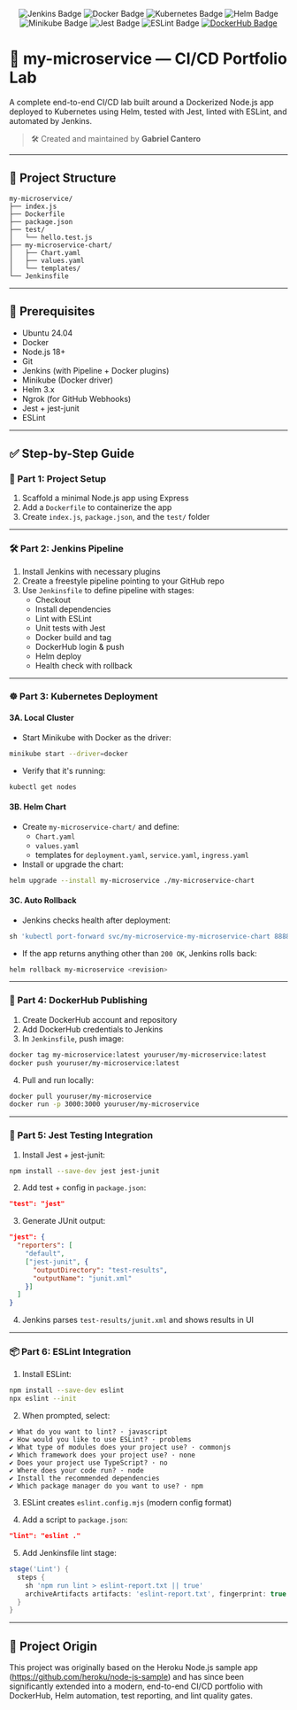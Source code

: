<p align="center">
  <img src="https://img.shields.io/badge/Jenkins-CI%2FCD-red?logo=jenkins&logoColor=white" alt="Jenkins Badge"/>
  <img src="https://img.shields.io/badge/Docker-Container-blue?logo=docker&logoColor=white" alt="Docker Badge"/>
  <img src="https://img.shields.io/badge/Kubernetes-Orchestration-326ce5?logo=kubernetes&logoColor=white" alt="Kubernetes Badge"/>
  <img src="https://img.shields.io/badge/Helm-K8s%20Package%20Manager-0f1689?logo=helm&logoColor=white" alt="Helm Badge"/>
  <img src="https://img.shields.io/badge/Minikube-Local%20Cluster-yellow?logo=minikube&logoColor=black" alt="Minikube Badge"/>
  <img src="https://img.shields.io/badge/Tests-Passing-brightgreen?logo=jest&logoColor=white" alt="Jest Badge"/>
  <img src="https://img.shields.io/badge/Lint-Clean-success?logo=eslint&logoColor=white" alt="ESLint Badge"/>
  <a href="https://hub.docker.com/r/aithrien/my-microservice" target="_blank">
    <img src="https://img.shields.io/badge/DockerHub-View%20Image-blue?logo=docker&logoColor=white" alt="DockerHub Badge"/>
  </a>
</p>

# 🧪 my-microservice — CI/CD Portfolio Lab

A complete end-to-end CI/CD lab built around a Dockerized Node.js app deployed to Kubernetes using Helm, tested with Jest, linted with ESLint, and automated by Jenkins.

> 🛠️ Created and maintained by **Gabriel Cantero**

---

## 📁 Project Structure

```
my-microservice/
├── index.js
├── Dockerfile
├── package.json
├── test/
│   └── hello.test.js
├── my-microservice-chart/
│   ├── Chart.yaml
│   ├── values.yaml
│   └── templates/
└── Jenkinsfile
```

---

## 🚀 Prerequisites

- Ubuntu 24.04
- Docker
- Node.js 18+
- Git
- Jenkins (with Pipeline + Docker plugins)
- Minikube (Docker driver)
- Helm 3.x
- Ngrok (for GitHub Webhooks)
- Jest + jest-junit
- ESLint

---

## ✅ Step-by-Step Guide

### 🔧 Part 1: Project Setup

1. Scaffold a minimal Node.js app using Express
2. Add a `Dockerfile` to containerize the app
3. Create `index.js`, `package.json`, and the `test/` folder

---

### 🛠️ Part 2: Jenkins Pipeline

1. Install Jenkins with necessary plugins  
2. Create a freestyle pipeline pointing to your GitHub repo  
3. Use `Jenkinsfile` to define pipeline with stages:
   - Checkout
   - Install dependencies
   - Lint with ESLint
   - Unit tests with Jest
   - Docker build and tag
   - DockerHub login & push
   - Helm deploy
   - Health check with rollback

---

### ☸️ Part 3: Kubernetes Deployment

#### 3A. Local Cluster
- Start Minikube with Docker as the driver:
```bash
minikube start --driver=docker
```
- Verify that it's running:
```bash
kubectl get nodes
```

#### 3B. Helm Chart
- Create `my-microservice-chart/` and define:
  - `Chart.yaml`
  - `values.yaml`
  - templates for `deployment.yaml`, `service.yaml`, `ingress.yaml`
- Install or upgrade the chart:
```bash
helm upgrade --install my-microservice ./my-microservice-chart
```

#### 3C. Auto Rollback
- Jenkins checks health after deployment:
```groovy
sh 'kubectl port-forward svc/my-microservice-my-microservice-chart 8888:3000 &'
```
- If the app returns anything other than `200 OK`, Jenkins rolls back:
```bash
helm rollback my-microservice <revision>
```

---

### 🐳 Part 4: DockerHub Publishing

1. Create DockerHub account and repository
2. Add DockerHub credentials to Jenkins
3. In `Jenkinsfile`, push image:
```bash
docker tag my-microservice:latest youruser/my-microservice:latest
docker push youruser/my-microservice:latest
```
4. Pull and run locally:
```bash
docker pull youruser/my-microservice
docker run -p 3000:3000 youruser/my-microservice
```

---

### 🧪 Part 5: Jest Testing Integration

1. Install Jest + jest-junit:
```bash
npm install --save-dev jest jest-junit
```

2. Add test + config in `package.json`:
```json
"test": "jest"
```

3. Generate JUnit output:
```json
"jest": {
  "reporters": [
    "default",
    ["jest-junit", {
      "outputDirectory": "test-results",
      "outputName": "junit.xml"
    }]
  ]
}
```

4. Jenkins parses `test-results/junit.xml` and shows results in UI

---

### 📦 Part 6: ESLint Integration

1. Install ESLint:
```bash
npm install --save-dev eslint
npx eslint --init
```

2. When prompted, select:
```
✔ What do you want to lint? · javascript
✔ How would you like to use ESLint? · problems
✔ What type of modules does your project use? · commonjs
✔ Which framework does your project use? · none
✔ Does your project use TypeScript? · no
✔ Where does your code run? · node
✔ Install the recommended dependencies
✔ Which package manager do you want to use? · npm
```

3. ESLint creates `eslint.config.mjs` (modern config format)

4. Add a script to `package.json`:
```json
"lint": "eslint ."
```

5. Add Jenkinsfile lint stage:
```groovy
stage('Lint') {
  steps {
    sh 'npm run lint > eslint-report.txt || true'
    archiveArtifacts artifacts: 'eslint-report.txt', fingerprint: true
  }
}
```

---

## 🧭 Project Origin

This project was originally based on the Heroku Node.js sample app (https://github.com/heroku/node-js-sample) and has since been significantly extended into a modern, end-to-end CI/CD portfolio with DockerHub, Helm automation, test reporting, and lint quality gates.